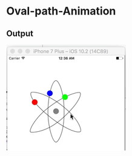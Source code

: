 # Oval-path-Animation


## Output

![GIF](https://github.com/junaidios/Oval-path-Animation/blob/master/output.gif)
